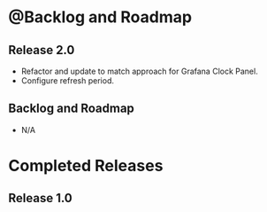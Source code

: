 # @Backlog and Roadmap

## Release 2.0

- Refactor and update to match approach for Grafana Clock Panel.
- Configure refresh period.


## Backlog and Roadmap

- N/A

# Completed Releases


## Release 1.0






